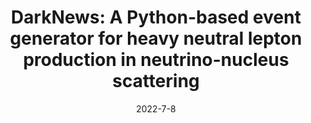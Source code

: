 ---
title: 'DarkNews: A Python-based event generator for heavy neutral lepton production in neutrino-nucleus scattering'
pub_number: 11
authors:  Asli M. Abdullahi,  Jaime Hoefken Zink,  Matheus Hostert,  Daniele Massaro,  Silvia Pascoli
collection: publication
permalink: /publication/2022-7-8-DarkNewsAPython-basedeventgeneratorforheavyneutralleptonproductioninneutrino-nucleusscattering
date: 2022-7-8
venue: Comput.Phys.Commun. 
paperurl: 'https://arxiv.org/abs/2207.04137'
citation_notitle: 'Asli M. Abdullahi, Jaime Hoefken Zink, Matheus Hostert, Daniele Massaro, Silvia Pascoli, Comput.Phys.Commun. 297 (2024) 109075'
citation: 'DarkNews: A Python-based event generator for heavy neutral lepton production in neutrino-nucleus scattering, Asli M. Abdullahi, Jaime Hoefken Zink, Matheus Hostert, Daniele Massaro, Silvia Pascoli, Comput.Phys.Commun. 297 (2024) 109075'
eprint: '2207.04137'

---